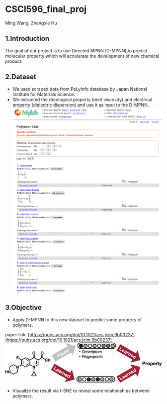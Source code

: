 # CSCI596_final_proj
Ming Wang, Zhengxie Hu

## 1.Introduction
The goal of our project is to use Directed MPNN (D-MPNN) to predict molecular property which will accelerate the development of new chemical product. 

## 2.Dataset
- We used scraped data from PoLyInfo database by Japan National Institute for Materials Science.
- We extracted the rheological property (melt viscosity) and electrical property (dielectric dispersion) and use it as input to the D-MPNN. 
![image](polyinfo_result.png)

## 3.Objective
- Apply D-MPNN to this new dataset to predict some property of polymers.

paper link: [https://pubs.acs.org/doi/10.1021/acs.jcim.9b00237](https://pubs.acs.org/doi/10.1021/acs.jcim.9b00237)
![D-MPNN](D-MPNN.jpeg)

- Visualize the result via t-SNE to reveal some relationships between polymers.
